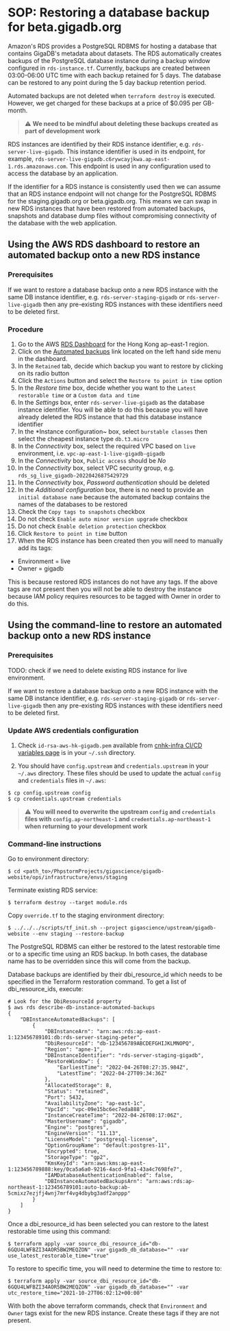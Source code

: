 # SOP: Restoring a database backup for beta.gigadb.org

Amazon's RDS provides a PostgreSQL RDBMS for hosting a database that contains 
GigaDB's metadata about datasets. The RDS automatically creates backups of the 
PostgreSQL database instance during a backup window configured in 
`rds-instance.tf`. Currently, backups are created between 03:00-06:00 UTC time 
with each backup retained for 5 days. The database can be restored to any 
point during the 5 day backup retention period.

Automated backups are not deleted when `terraform destroy` is executed. However,
we get charged for these backups at a price of $0.095 per GB-month.

> :warning: **We need to be mindful about deleting these backups created as part of development work**

RDS instances are identified by their RDS instance identifier, e.g. 
`rds-server-live-gigadb`. This instance identifier is used in its endpoint, 
for example, `rds-server-live-gigadb.c6rywcayjkwa.ap-east-1.rds.amazonaws.com`.
This endpoint is used in any configuration used to access the database by an 
application. 

If the identifier for a RDS instance is consistently used then we can assume 
that an RDS instance endpoint will not change for the PostgreSQL RDBMS for the
staging.gigadb.org or beta.gigadb.org. This means we can swap in new RDS 
instances that have been restored from automated backups, snapshots and database
dump files without compromising connectivity of the database with the web 
application.

## Using the AWS RDS dashboard to restore an automated backup onto a new RDS instance

### Prerequisites

If we want to restore a database backup onto a new RDS instance with the same DB 
instance identifier, e.g. `rds-server-staging-gigadb` or `rds-server-live-gigadb`
then any pre-existing RDS instances with these identifiers need to be deleted 
first.

### Procedure

1. Go to the AWS [RDS Dashboard](https://ap-east-1.console.aws.amazon.com/rds/home?region=ap-east-1#) 
for the Hong Kong ap-east-1 region.
2. Click on the [Automated backups](https://ap-east-1.console.aws.amazon.com/rds/home?region=ap-east-1#automatedbackups:) link located on the left hand side menu in 
the dashboard. 
3. In the `Retained` tab, decide which backup you want to restore by clicking on
its radio button
4. Click the `Actions` button and select the `Restore to point in time` option
5. In the *Restore time* box, decide whether you want to the `Latest restorable time`
or a `Custom data and time`
6. In the *Settings* box, enter `rds-server-live-gigadb` as the database 
instance identifier. You will be able to do this because you will have already 
deleted the RDS instance that had this database instance identifier
7. In the *Instance configuration~ box, select `burstable classes` then select 
the cheapest instance type `db.t3.micro`
8. In the *Connectivity* box, select the required VPC based on `live` 
environment, i.e. `vpc-ap-east-1-live-gigadb-gigadb`
9. In the *Connectivity* box, `Public access` should be *No*
10. In the *Connectivity* box, select VPC security group, e.g. `rds_sg_live_gigadb-20220426875429729`
11. In the *Connectivity* box, *Password authentication* should be deleted
12. In the *Additional configuration* box, there is no need to provide an `initial database name`
because the automated backup contains the names of the databases to be restored
13. Check the `Copy tags to snapshots` checkbox
14. Do not check `Enable auto minor version upgrade` checkbox
15. Do not check `Enable deletion protection` checkbox
16. Click `Restore to point in time` button
17. When the RDS instance has been created then you will need to manually add 
its tags:
* Environment = live
* Owner = gigadb

This is because restored RDS instances do not have any tags. If the above tags
are not present then you will not be able to destroy the instance because IAM
policy requires resources to be tagged with Owner in order to do this.

## Using the command-line to restore an automated backup onto a new RDS instance 

### Prerequisites

TODO: check if we need to delete existing RDS instance for live environment.

If we want to restore a database backup onto a new RDS instance with the same DB
instance identifier, e.g. `rds-server-staging-gigadb` or `rds-server-live-gigadb`
then any pre-existing RDS instances with these identifiers need to be deleted
first.

### Update AWS credentials configuration

1. Check `id-rsa-aws-hk-gigadb.pem` available from [cnhk-infra CI/CD variables page](https://gitlab.com/gigascience/cnhk-infra/-/settings/ci_cd)
is in  your `~/.ssh` directory.

2. You should have `config.upstream` and `credentials.upstream` in your 
`~/.aws` directory. These files should be used to update the actual `config`
and `credentials` files in `~/.aws`:
```
$ cp config.upstream config
$ cp credentials.upstream credentials
```
> :warning: **You will need to overwrite the upstream `config` and `credentials` files with `config.ap-northeast-1` and `credentials.ap-northeast-1` when returning to your development work**

### Command-line instructions

Go to environment directory:
```
$ cd <path_to>/PhpstormProjects/gigascience/gigadb-website/ops/infrastructure/envs/staging
```

Terminate existing RDS service:
```
$ terraform destroy --target module.rds
```

Copy `override.tf` to the staging environment directory:
```
$ ../../../scripts/tf_init.sh --project gigascience/upstream/gigadb-website --env staging --restore-backup
```

The PostgreSQL RDBMS can either be restored to the latest restorable time or to 
a specific time using an RDS backup. In both cases, the database name has to be
overridden since this will come from the backup.

Database backups are identified by their dbi_resource_id which needs to be
specified in the Terraform restoration command. To get a list of 
dbi_resource_ids, execute:
```
# Look for the DbiResourceId property
$ aws rds describe-db-instance-automated-backups
{
    "DBInstanceAutomatedBackups": [
        {
            "DBInstanceArn": "arn:aws:rds:ap-east-1:123456789101:db:rds-server-staging-peter",
            "DbiResourceId": "db-123456789ABCDEFGHIJKLMNOPQ",
            "Region": "apne-1",
            "DBInstanceIdentifier": "rds-server-staging-gigadb",
            "RestoreWindow": {
                "EarliestTime": "2022-04-26T08:27:35.984Z",
                "LatestTime": "2022-04-27T09:34:36Z"
            },
            "AllocatedStorage": 8,
            "Status": "retained",
            "Port": 5432,
            "AvailabilityZone": "ap-east-1c",
            "VpcId": "vpc-09e15bc6ec7eda888",
            "InstanceCreateTime": "2022-04-26T08:17:06Z",
            "MasterUsername": "gigadb",
            "Engine": "postgres",
            "EngineVersion": "11.13",
            "LicenseModel": "postgresql-license",
            "OptionGroupName": "default:postgres-11",
            "Encrypted": true,
            "StorageType": "gp2",
            "KmsKeyId": "arn:aws:kms:ap-east-1:123456789888:key/0ca5a6a0-9216-4acd-9fa1-43a4c7698fe7",
            "IAMDatabaseAuthenticationEnabled": false,
            "DBInstanceAutomatedBackupsArn": "arn:aws:rds:ap-northeast-1:123456789101:auto-backup:ab-5cmixz7ezjfj4wnj7mrf4vg4dbybg3adf2anppp"
        }
    ]
}
```

Once a dbi_resource_id has been selected you can restore to the latest 
restorable time using this command:
```
$ terraform apply -var source_dbi_resource_id="db-6GQU4LWFBZI34AOR5BW2MEQZON" -var gigadb_db_database="" -var use_latest_restorable_time="true"
```

To restore to specific time, you will need to determine the time to
restore to:
```
$ terraform apply -var source_dbi_resource_id="db-6GQU4LWFBZI34AOR5BW2MEQZON" -var gigadb_db_database="" -var utc_restore_time="2021-10-27T06:02:12+00:00"
```

With both the above terraform commands, check that `Environment` and `Owner` 
tags exist for the new RDS instance. Create these tags if they are not present.
